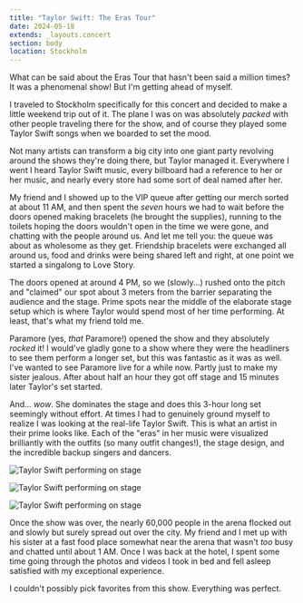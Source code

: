 ```yaml
---
title: "Taylor Swift: The Eras Tour"
date: 2024-05-18
extends: _layouts.concert
section: body
location: Stockholm
---
```


What can be said about the Eras Tour that hasn't been said a million times? It was a phenomenal show! But I'm getting ahead of myself.

I traveled to Stockholm specifically for this concert and decided to make a little weekend trip out of it. The plane I was on was absolutely _packed_ with other people traveling there for the show, and of course they played some Taylor Swift songs when we boarded to set the mood.

Not many artists can transform a big city into one giant party revolving around the shows they're doing there, but Taylor managed it. Everywhere I went I heard Taylor Swift music, every billboard had a reference to her or her music, and nearly every store had some sort of deal named after her.

My friend and I showed up to the VIP queue after getting our merch sorted at about 11 AM, and then spent the _seven_ hours we had to wait before the doors opened making bracelets (he brought the supplies), running to the toilets hoping the doors wouldn't open in the time we were gone, and chatting with the people around us. And let me tell you: the queue was about as wholesome as they get. Friendship bracelets were exchanged all around us, food and drinks were being shared left and right, at one point we started a singalong to Love Story.

The doors opened at around 4 PM, so we (slowly...) rushed onto the pitch and "claimed" our spot about 3 meters from the barrier separating the audience and the stage. Prime spots near the middle of the elaborate stage setup which is where Taylor would spend most of her time performing. At least, that's what my friend told me.

Paramore (yes, _that_ Paramore!) opened the show and they absolutely _rocked_ it! I would've gladly gone to a show where they were the headliners to see them perform a longer set, but this was fantastic as it was as well. I've wanted to see Paramore live for a while now. Partly just to make my sister jealous. After about half an hour they got off stage and 15 minutes later Taylor's set started.

And... _wow_. She dominates the stage and does this 3-hour long set seemingly without effort. At times I had to genuinely ground myself to realize I was looking at the real-life Taylor Swift. This is what an artist in their prime looks like. Each of the "eras" in her music were visualized brilliantly with the outfits (so many outfit changes!), the stage design, and the incredible backup singers and dancers.

![Taylor Swift performing on stage](/assets/images/concerts/taylor-swift-eras-1.jpg)

![Taylor Swift performing on stage](/assets/images/concerts/taylor-swift-eras-2.jpg)

![Taylor Swift performing on stage](/assets/images/concerts/taylor-swift-eras-3.jpg)

Once the show was over, the nearly 60,000 people in the arena flocked out and slowly but surely spread out over the city. My friend and I met up with his sister at a fast food place somewhat near the arena that wasn't _too_ busy and chatted until about 1 AM. Once I was back at the hotel, I spent some time going through the photos and videos I took in bed and fell asleep satisfied with my exceptional experience.

I couldn't possibly pick favorites from this show. Everything was perfect.
